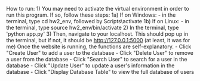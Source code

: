 How to run:
    1) You may need to activate the virtual environment in order to run this program. If so, follow these steps:
        1a) If on Windows:
            - in the terminal, type cd hw2_env, followed by Scripts\activate
        1b) If on Linux:
            - in the terminal, type source hw2_env/bin/activate
    2) In the terminal, type 'python app.py'
    3) Then, navigate to your localhost. This should pop up in the terminal, but if not, it should be http://127.0.0.1:5000 (at least, it was for me)
Once the website is running, the functions are self-explanatory.
    - Click "Create User" to add a user to the database
    - Click "Delete User" to remove a user from the database
    - Click "Search User" to search for a user in the database
    - Click "Update User" to update a user's information in the database
    - Click "Display Database Table" to view the full database of users